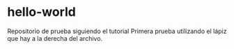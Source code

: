 # hello-world
Repositorio de prueba siguiendo el tutorial
Primera prueba utilizando el lápiz que hay a la derecha del archivo.
